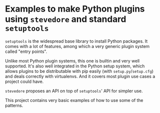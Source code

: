 # Examples to make Python plugins using `stevedore` and standard `setuptools`

`setuptools` is the widespread base library to install Python packages.
It comes with a lot of features, among which a very generic plugin system called "entry points".

Unlike most Python plugin systems, this one is builtin and very well supported.
It's also well integrated in the Python setup system, which allows plugins to be distributable with pip easily (with `setup.py`/`setup.cfg`) and deals correctly with virtualenvs.
And it covers most plugin use cases a project could have.

`stevedore` proposes an API on top of `setuptools`' API for simpler use.

This project contains very basic examples of how to use some of the patterns.
